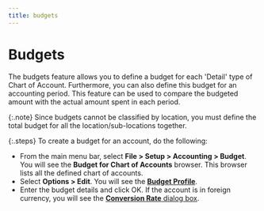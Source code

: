 ```yaml
---
title: budgets
---
```


# Budgets


The budgets feature allows you to define a budget for each 'Detail'  type of Chart of Account. Furthermore, you can also define this budget  for an accounting period. This feature can be used to compare the budgeted  amount with the actual amount spent in each period.


{:.note}
Since budgets cannot be classified by location,  you must define the total budget for all the location/sub-locations together.


{:.steps}
To create a budget for an account, do the  following:

- From the main  menu bar, select **File &gt; Setup &gt; 
 Accounting &gt; Budget**. You will see the **Budget 
 for Chart of Accounts** browser. This browser lists all the defined  chart of accounts.
- Select **Options &gt; Edit**. You will see the  [**Budget 
 Profile**]({{site.acc_baseurl}}/budgeting/the-budget-profile/the_budget_profile.html).
- Enter the budget  details and click OK. If the account is in foreign currency, you will  see the [**Conversion 
 Rate** dialog box]({{site.acc_baseurl}}/misc/conversion_rate_dialog_box.html).

